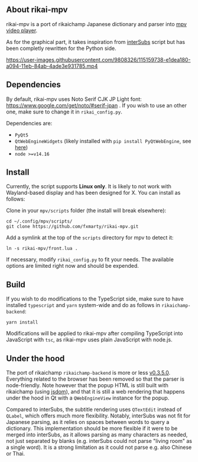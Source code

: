 ## About rikai-mpv

rikai-mpv is a port of rikaichamp Japanese dictionary and parser into [mpv video player](https://github.com/mpv-player/mpv).

As for the graphical part, it takes inspiration from [interSubs](https://github.com/oltodosel/interSubs) script but has been completly rewritten for the Python side. 


https://user-images.githubusercontent.com/9808326/115159738-e1dea180-a094-11eb-84ab-4ade3e931785.mp4


## Dependencies

By default, rikai-mpv uses Noto Serif CJK JP Light font: https://www.google.com/get/noto/#serif-jpan . If you wish to use an other one, make sure to change it in `rikai_config.py`.

Dependencies are:

* `PyQt5`
* `QtWebEngineWidgets` (likely installed with `pip install PyQtWebEngine`, see [here](https://stackoverflow.com/a/54947671/4370080))
* `node >=v14.16`

## Install

Currently, the script supports **Linux only**. It is likely to not work with Wayland-based display and has been designed for X. You can install as follows:

Clone in your `mpv/scripts` folder (the install will break elsewhere):

```
cd ~/.config/mpv/scripts/
git clone https://github.com/fxmarty/rikai-mpv.git
```

Add a symlink at the top of the `scripts` directory for mpv to detect it:
```
ln -s rikai-mpv/front.lua .
```

If necessary, modify `rikai_config.py` to fit your needs. The available options are limited right now and should be expended.

## Build

If you wish to do modifications to the TypeScript side, make sure to have installed `typescript` and `yarn` system-wide and do as follows in `rikaichamp-backend`:

```
yarn install
```

Modifications will be applied to rikai-mpv after compiling TypeScript into JavaScript with `tsc`, as rikai-mpv uses plain JavaScript with node.js.

## Under the hood

The port of rikaichamp `rikaichamp-backend` is more or less [v0.3.5.0](https://github.com/birtles/rikaichamp/releases/tag/v0.3.5). Everything related to the browser has been removed so that the parser is node-friendly. Note however that the popup HTML is still built with rikaichamp (using [jsdom](https://github.com/jsdom/jsdom)), and that it is still a web rendering that happens under the hood in Qt with a `QWebEngineView` instance for the popup.

Compared to interSubs, the subtitle rendering uses `QTextEdit` instead of `QLabel`, which offers much more flexibility. Notably, interSubs was not fit for Japanese parsing, as it relies on spaces between words to query a dictionary. This implementation should be more flexible if it were to be merged into interSubs, as it allows parsing as many characters as needed, not just separated by blanks (e.g. interSubs could not parse "living room" as a single word). It is a strong limitation as it could not parse e.g. also Chinese or Thai.
